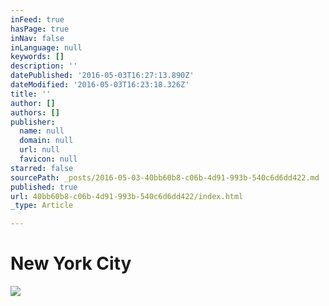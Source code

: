 ```yaml
---
inFeed: true
hasPage: true
inNav: false
inLanguage: null
keywords: []
description: ''
datePublished: '2016-05-03T16:27:13.890Z'
dateModified: '2016-05-03T16:23:18.326Z'
title: ''
author: []
authors: []
publisher:
  name: null
  domain: null
  url: null
  favicon: null
starred: false
sourcePath: _posts/2016-05-03-40bb60b8-c06b-4d91-993b-540c6d6dd422.md
published: true
url: 40bb60b8-c06b-4d91-993b-540c6d6dd422/index.html
_type: Article

---
```

# New York City 

  
![](https://the-grid-user-content.s3-us-west-2.amazonaws.com/8b2f2705-a18a-4842-af45-28cdd4c25009.jpg)